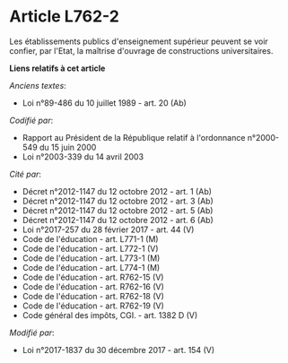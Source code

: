 # Article L762-2

Les établissements publics d'enseignement supérieur peuvent se voir confier, par l'Etat, la maîtrise d'ouvrage de
constructions universitaires.

**Liens relatifs à cet article**

_Anciens textes_:

  - Loi n°89-486 du 10 juillet 1989 - art. 20 (Ab)

_Codifié par_:

  - Rapport au Président de la République relatif à l'ordonnance n°2000-549 du 15 juin 2000
  - Loi n°2003-339 du 14 avril 2003

_Cité par_:

  - Décret n°2012-1147 du 12 octobre 2012 - art. 1 (Ab)
  - Décret n°2012-1147 du 12 octobre 2012 - art. 3 (Ab)
  - Décret n°2012-1147 du 12 octobre 2012 - art. 5 (Ab)
  - Décret n°2012-1147 du 12 octobre 2012 - art. 6 (Ab)
  - Loi n°2017-257 du 28 février 2017 - art. 44 (V)
  - Code de l'éducation - art. L771-1 (M)
  - Code de l'éducation - art. L772-1 (V)
  - Code de l'éducation - art. L773-1 (M)
  - Code de l'éducation - art. L774-1 (M)
  - Code de l'éducation - art. R762-15 (V)
  - Code de l'éducation - art. R762-16 (V)
  - Code de l'éducation - art. R762-18 (V)
  - Code de l'éducation - art. R762-19 (V)
  - Code général des impôts, CGI. - art. 1382 D (V)

_Modifié par_:

  - Loi n°2017-1837 du 30 décembre 2017 - art. 154 (V)
